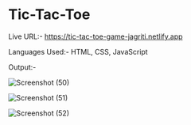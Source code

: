 # Tic-Tac-Toe

Live URL:- https://tic-tac-toe-game-jagriti.netlify.app

Languages Used:- HTML, CSS, JavaScript

Output:-


![Screenshot (50)](https://user-images.githubusercontent.com/103900450/225712483-6bb2db15-5eb0-4310-a867-b0ba1f243d61.png)



![Screenshot (51)](https://user-images.githubusercontent.com/103900450/225712527-7a5d8db8-4086-4e1c-9559-2e22a66fdb6f.png)



![Screenshot (52)](https://user-images.githubusercontent.com/103900450/225712563-63f430a8-f992-4e15-a0fa-ebd5a28af1d1.png)


